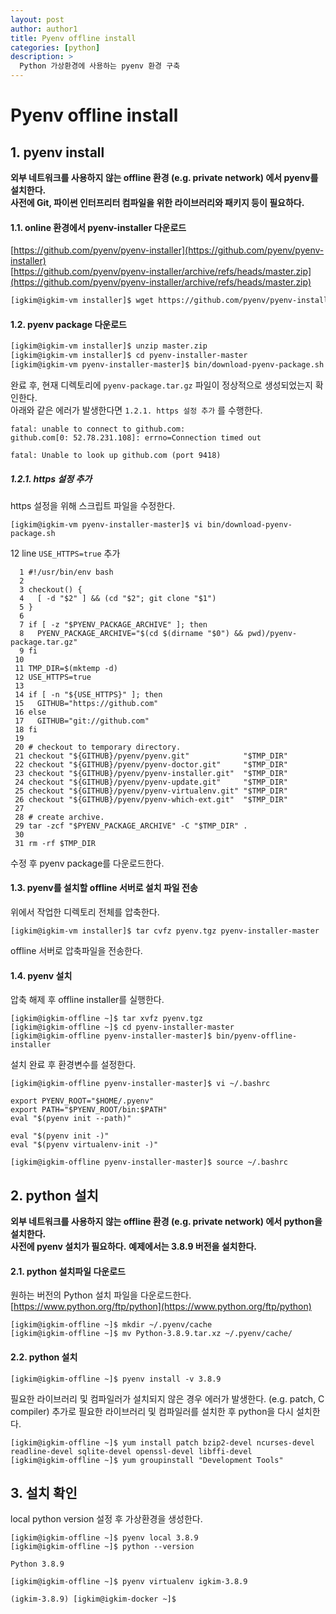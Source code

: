 ```yaml
---
layout: post
author: author1
title: Pyenv offline install
categories: [python]
description: >
  Python 가상환경에 사용하는 pyenv 환경 구축
---
```


# Pyenv offline install  

## 1. pyenv install
**외부 네트워크를 사용하지 않는 offline 환경 (e.g. private network) 에서 pyenv를 설치한다.**  
**사전에 Git, 파이썬 인터프리터 컴파일을 위한 라이브러리와 패키지 등이 필요하다.**

#### 1.1. online 환경에서 pyenv-installer 다운로드 

[https://github.com/pyenv/pyenv-installer](https://github.com/pyenv/pyenv-installer)  
[https://github.com/pyenv/pyenv-installer/archive/refs/heads/master.zip](https://github.com/pyenv/pyenv-installer/archive/refs/heads/master.zip)

```bash
[igkim@igkim-vm installer]$ wget https://github.com/pyenv/pyenv-installer/archive/refs/heads/master.zip
```

#### 1.2. pyenv package 다운로드

```bash
[igkim@igkim-vm installer]$ unzip master.zip
[igkim@igkim-vm installer]$ cd pyenv-installer-master
[igkim@igkim-vm pyenv-installer-master]$ bin/download-pyenv-package.sh
```

완료 후, 현재 디렉토리에 `pyenv-package.tar.gz` 파일이 정상적으로 생성되었는지 확인한다.  
아래와 같은 에러가 발생한다면 `1.2.1. https 설정 추가` 를 수행한다.

~~~shell
fatal: unable to connect to github.com:
github.com[0: 52.78.231.108]: errno=Connection timed out
~~~

~~~shell
fatal: Unable to look up github.com (port 9418)
~~~

##### 1.2.1. https 설정 추가

https 설정을 위해 스크립트 파일을 수정한다.

~~~shell
[igkim@igkim-vm pyenv-installer-master]$ vi bin/download-pyenv-package.sh
~~~

12 line `USE_HTTPS=true` 추가

~~~shell
  1 #!/usr/bin/env bash
  2 
  3 checkout() {
  4   [ -d "$2" ] && (cd "$2"; git clone "$1")
  5 }
  6 
  7 if [ -z "$PYENV_PACKAGE_ARCHIVE" ]; then
  8   PYENV_PACKAGE_ARCHIVE="$(cd $(dirname "$0") && pwd)/pyenv-package.tar.gz"
  9 fi
 10 
 11 TMP_DIR=$(mktemp -d)
 12 USE_HTTPS=true
 13 
 14 if [ -n "${USE_HTTPS}" ]; then
 15   GITHUB="https://github.com"
 16 else
 17   GITHUB="git://github.com"
 18 fi
 19 
 20 # checkout to temporary directory.
 21 checkout "${GITHUB}/pyenv/pyenv.git"            "$TMP_DIR"
 22 checkout "${GITHUB}/pyenv/pyenv-doctor.git"     "$TMP_DIR"
 23 checkout "${GITHUB}/pyenv/pyenv-installer.git"  "$TMP_DIR"
 24 checkout "${GITHUB}/pyenv/pyenv-update.git"     "$TMP_DIR"
 25 checkout "${GITHUB}/pyenv/pyenv-virtualenv.git" "$TMP_DIR"
 26 checkout "${GITHUB}/pyenv/pyenv-which-ext.git"  "$TMP_DIR"
 27 
 28 # create archive.
 29 tar -zcf "$PYENV_PACKAGE_ARCHIVE" -C "$TMP_DIR" .
 30 
 31 rm -rf $TMP_DIR
~~~

수정 후 pyenv package를 다운로드한다.

#### 1.3. pyenv를 설치할 offline 서버로 설치 파일 전송

위에서 작업한 디렉토리 전체를 압축한다.  
```shell
[igkim@igkim-vm installer]$ tar cvfz pyenv.tgz pyenv-installer-master
```

offline 서버로 압축파일을 전송한다.

#### 1.4. pyenv 설치

압축 해제 후 offline installer를 실행한다.

```shell
[igkim@igkim-offline ~]$ tar xvfz pyenv.tgz
[igkim@igkim-offline ~]$ cd pyenv-installer-master
[igkim@igkim-offline pyenv-installer-master]$ bin/pyenv-offline-installer
```

설치 완료 후 환경변수를 설정한다.

```shell
[igkim@igkim-offline pyenv-installer-master]$ vi ~/.bashrc
```

~~~shell
export PYENV_ROOT="$HOME/.pyenv" 
export PATH="$PYENV_ROOT/bin:$PATH" 
eval "$(pyenv init --path)" 

eval "$(pyenv init -)" 
eval "$(pyenv virtualenv-init -)" 
~~~

```shell
[igkim@igkim-offline pyenv-installer-master]$ source ~/.bashrc
```

## 2. python 설치
**외부 네트워크를 사용하지 않는 offline 환경 (e.g. private network) 에서 python을 설치한다.**  
**사전에 pyenv 설치가 필요하다.**
**예제에서는 3.8.9 버전을 설치한다.**

#### 2.1. python 설치파일 다운로드

원하는 버전의 Python 설치 파일을 다운로드한다.  
[https://www.python.org/ftp/python](https://www.python.org/ftp/python)

```shell
[igkim@igkim-offline ~]$ mkdir ~/.pyenv/cache
[igkim@igkim-offline ~]$ mv Python-3.8.9.tar.xz ~/.pyenv/cache/
```

#### 2.2. python 설치

```shell
[igkim@igkim-offline ~]$ pyenv install -v 3.8.9
```

필요한 라이브러리 및 컴파일러가 설치되지 않은 경우 에러가 발생한다. 
(e.g. patch, C compiler)
추가로 필요한 라이브러리 및 컴파일러를 설치한 후 python을 다시 설치한다.

```shell
[igkim@igkim-offline ~]$ yum install patch bzip2-devel ncurses-devel readline-devel sqlite-devel openssl-devel libffi-devel
[igkim@igkim-offline ~]$ yum groupinstall "Development Tools"
```

## 3. 설치 확인

local python version 설정 후 가상환경을 생성한다.

```shell
[igkim@igkim-offline ~]$ pyenv local 3.8.9
[igkim@igkim-offline ~]$ python --version

Python 3.8.9
```

```shell
[igkim@igkim-offline ~]$ pyenv virtualenv igkim-3.8.9

(igkim-3.8.9) [igkim@igkim-docker ~]$ 
```